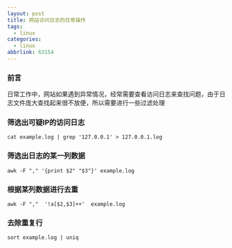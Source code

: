 ```yaml
---
layout: post
title: 网站访问日志的日常操作
tags:
  - linux
categories:
  - linux
abbrlink: 63154
---
```


### 前言

日常工作中，网站如果遇到异常情况，经常需要查看访问日志来查找问题，由于日志文件庞大查找起来很不放便，所以需要进行一些过滤处理

<!--more-->

### 筛选出可疑IP的访问日志

```
cat example.log | grep '127.0.0.1' > 127.0.0.1.log
```

### 筛选出日志的某一列数据

```
awk -F "," '{print $2" "$3"}' example.log
```

### 根据某列数据进行去重

```
awk -F ","  '!a[$2,$3]++'  example.log
```

### 去除重复行

```
sort example.log | uniq
```